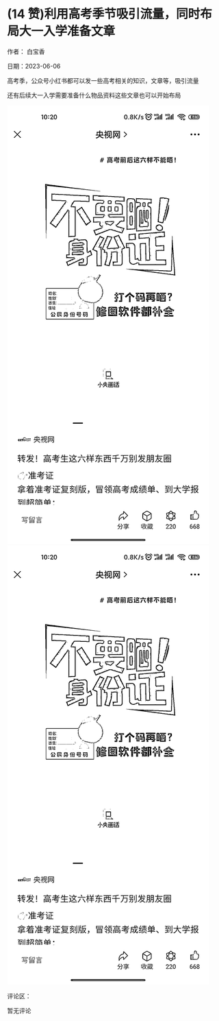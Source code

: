 
# (14 赞)利用高考季节吸引流量，同时布局大一入学准备文章

作者：  白宝香

日期：2023-06-06

高考季，公众号小红书都可以发一些高考相关的知识，文章等，吸引流量

还有后续大一入学需要准备什么物品资料这些文章也可以开始布局

![](img/gaokao-xiangguan_0894.png)![](img/gaokao-xiangguan_0899.png)

评论区：

暂无评论
